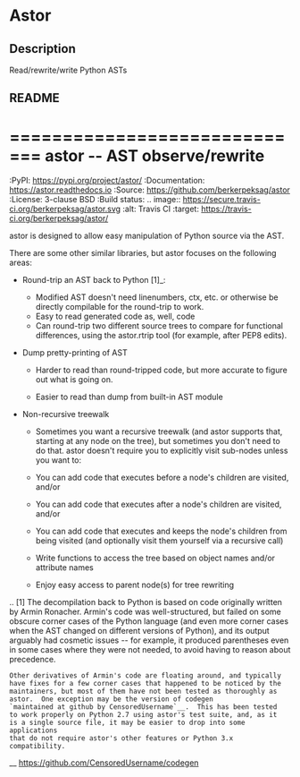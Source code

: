 # Astor

## Description

Read/rewrite/write Python ASTs

## README

=============================
astor -- AST observe/rewrite
=============================

:PyPI: https://pypi.org/project/astor/
:Documentation: https://astor.readthedocs.io
:Source: https://github.com/berkerpeksag/astor
:License: 3-clause BSD
:Build status:
    .. image:: https://secure.travis-ci.org/berkerpeksag/astor.svg
        :alt: Travis CI
        :target: https://travis-ci.org/berkerpeksag/astor/

astor is designed to allow easy manipulation of Python source via the AST.

There are some other similar libraries, but astor focuses on the following areas:

- Round-trip an AST back to Python [1]_:

  - Modified AST doesn't need linenumbers, ctx, etc. or otherwise
    be directly compilable for the round-trip to work.
  - Easy to read generated code as, well, code
  - Can round-trip two different source trees to compare for functional
    differences, using the astor.rtrip tool (for example, after PEP8 edits).

- Dump pretty-printing of AST

  - Harder to read than round-tripped code, but more accurate to figure out what
    is going on.

  - Easier to read than dump from built-in AST module

- Non-recursive treewalk

  - Sometimes you want a recursive treewalk (and astor supports that, starting
    at any node on the tree), but sometimes you don't need to do that. astor
    doesn't require you to explicitly visit sub-nodes unless you want to:

  - You can add code that executes before a node's children are visited, and/or
  - You can add code that executes after a node's children are visited, and/or
  - You can add code that executes and keeps the node's children from being
    visited (and optionally visit them yourself via a recursive call)

  - Write functions to access the tree based on object names and/or attribute names
  - Enjoy easy access to parent node(s) for tree rewriting

.. [1]
    The decompilation back to Python is based on code originally written
    by Armin Ronacher. Armin's code was well-structured, but failed on
    some obscure corner cases of the Python language (and even more corner
    cases when the AST changed on different versions of Python), and its
    output arguably had cosmetic issues -- for example, it produced
    parentheses even in some cases where they were not needed, to
    avoid having to reason about precedence.

    Other derivatives of Armin's code are floating around, and typically
    have fixes for a few corner cases that happened to be noticed by the
    maintainers, but most of them have not been tested as thoroughly as
    astor.  One exception may be the version of codegen
    `maintained at github by CensoredUsername`__.  This has been tested
    to work properly on Python 2.7 using astor's test suite, and, as it
    is a single source file, it may be easier to drop into some applications
    that do not require astor's other features or Python 3.x compatibility.

__ https://github.com/CensoredUsername/codegen
